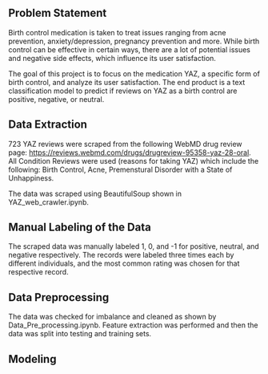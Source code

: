 ## Problem Statement 

Birth control medication is taken to treat issues ranging from acne prevention, anxiety/depression, pregnancy prevention and more. While birth control can be effective in certain ways, there are a lot of potential issues and negative side effects, which influence its user satisfaction.

The goal of this project is to focus on the medication YAZ, a specific form of birth control, and analyze its user satisfaction. The end product is a text classification model to predict if reviews on YAZ as a birth control are positive, negative, or neutral.

## Data Extraction

723 YAZ reviews were scraped from the following WebMD drug review page: https://reviews.webmd.com/drugs/drugreview-95358-yaz-28-oral. 
All Condition Reviews were used (reasons for taking YAZ) which include the following: Birth Control, Acne, Premenstural Disorder with a State of Unhappiness.

The data was scraped using BeautifulSoup shown in YAZ_web_crawler.ipynb. 

## Manual Labeling of the Data

The scraped data was manually labeled 1, 0, and -1 for positive, neutral, and negative respectively. The records were labeled three times each by different individuals, and the most common rating was chosen for that respective record. 

## Data Preprocessing

The data was checked for imbalance and cleaned as shown by Data_Pre_processing.ipynb. 
Feature extraction was performed and then the data was split into testing and training sets. 

## Modeling 











